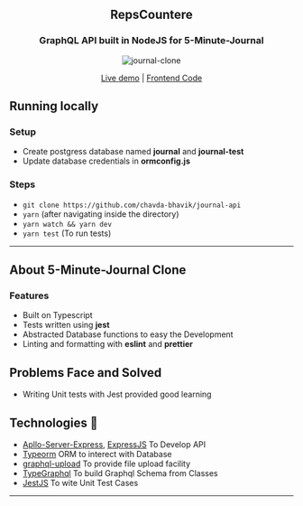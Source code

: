 <div align="center">
  <h2>RepsCountere</h2>

  ### GraphQL API built in NodeJS for 5-Minute-Journal
  
  ![journal-clone](https://user-images.githubusercontent.com/50201755/158015063-97cd6059-7920-4b48-98f1-55368db55f47.gif)

  <a href="https://journal-clone.herokuapp.com" target="_blank">Live demo</a> | <a href="https://github.com/chavda-bhavik/journal" target="_blank">Frontend Code</a>
</div>


## Running locally

### Setup
* Create postgress database named **journal** and **journal-test**
* Update database credentials in **ormconfig.js**

### Steps
- `git clone https://github.com/chavda-bhavik/journal-api`
- `yarn` (after navigating inside the directory)
- `yarn watch && yarn dev`
- `yarn test` (To run tests)

----

## About 5-Minute-Journal Clone

### Features
- Built on Typescript
- Tests written using **jest**
- Abstracted Database functions to easy the Development
- Linting and formatting with **eslint** and **prettier**

## Problems Face and Solved
- Writing Unit tests with Jest provided good learning

## Technologies 🤖
<ul>
  <li><a href="https://www.npmjs.com/package/apollo-server-express" target="_blank">Apllo-Server-Express</a>, <a href="https://expressjs.com" target="_blank">ExpressJS</a> To Develop API</li>
  <li><a href="https://typeorm.io" target="_blank">Typeorm</a> ORM to interect with Database</li>
  <li><a href="https://www.npmjs.com/package/graphql-upload" target="_blank">graphql-upload</a> To provide file upload facility</li>
  <li><a href="https://typegraphql.com" target="_blank">TypeGraphql</a> To build Graphql Schema from Classes</li>
  <li><a href="https://jestjs.io" target="_blank">JestJS</a> To wite Unit Test Cases</li>
</ul>

------------
